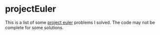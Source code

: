 projectEuler
============
This is a list of some [project euler](https://projecteuler.net/) problems I solved. The code may not be complete for some solutions.
